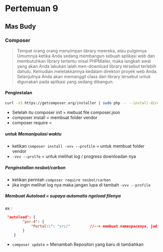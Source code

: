 # Pertemuan 9
## Mas Budy 

### Composer
> Tempat orang orang menyimpan library meereka, atau pulginnya
> Umumnya ketika Anda sedang membangun sebuah aplikasi web dan membutuhkan library tertentu misal PHPMailer, maka langkah awal yang akan Anda lakukan ialah men-download library tersebut terlebih dahulu. Kemudian meletakkannya kedalam direktori proyek web Anda. Selanjutnya Anda akan memanggil class dari library tersebut untuk digunakan pada aplikasi yang sedang dibangun.


#### Penginstalan

```bash
curl -sS https://getcomposer.org/installer | sudo php -- --install-dir=/usr/local/bin --filename=composer
```


- Setelah itu composer init = mebuat file composer.json
- composer install = membuat folder vendor
- composer require = 


##### untuk Memanipulasi waktu
- ketikan `composer install -vvv --profile`  = untuk membuat folder vendor 
- `-vvv --prolfe` = untuk melihat log / progress downloadan nya

##### Penginstallan nesbot/carbon
- ketikan perintah `composer require nesbot/carbon` 
- jika ingin melihat log nya maka jangan lupa di tambah `-vvv --profile`

##### Membuat Autoload = supaya automatis ngeload filenya

ex :
```json
 "autoload": {
        "psr-4": {
            "Portal\\": "src/"         //--> membuat namespacenya, jadi setiap namespace yang berada di foldernya harus memiliki namaspcaenya sama.
        }
    }
```

- `composer update` = Menambah Repositori yang baru di tambahkan


